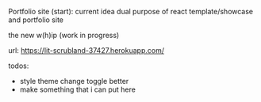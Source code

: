 Portfolio site (start): current idea dual purpose of react template/showcase and portfolio site

the new w(h)ip (work in progress)

url: https://lit-scrubland-37427.herokuapp.com/

todos:
- style theme change toggle better
- make something that i can put here
